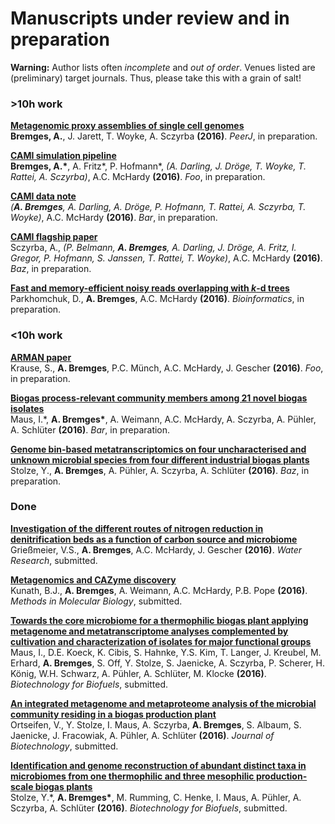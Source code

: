 # Manuscripts under review and in preparation

**Warning:** Author lists often *incomplete* and *out of order*. Venues listed are (preliminary) target journals. Thus, please take this with a grain of salt!


### >10h work

**<a href="https://www.youtube.com/watch?v=DLzxrzFCyOs" target="_blank">Metagenomic proxy assemblies of single cell genomes</a>**  
__Bremges, A.__, J. Jarett, T. Woyke, A. Sczyrba **(2016)**. *PeerJ*, in preparation.

**<a href="https://www.youtube.com/watch?v=DLzxrzFCyOs" target="_blank">CAMI simulation pipeline</a>**  
__Bremges, A.\*__, A. Fritz\*, P. Hofmann\*, *(A. Darling, J. Dröge, T. Woyke, T. Rattei, A. Sczyrba)*, A.C. McHardy **(2016)**. *Foo*, in preparation.

**<a href="https://www.youtube.com/watch?v=DLzxrzFCyOs" target="_blank">CAMI data note</a>**  
*(__A. Bremges__, A. Darling, A. Dröge, P. Hofmann, T. Rattei, A. Sczyrba, T. Woyke)*, A.C. McHardy **(2016)**. *Bar*, in preparation.

**<a href="https://www.youtube.com/watch?v=DLzxrzFCyOs" target="_blank">CAMI flagship paper</a>**  
Sczyrba, A., *(P. Belmann, __A. Bremges__, A. Darling, J. Dröge, A. Fritz, I. Gregor, P. Hofmann, S. Janssen, T. Rattei, T. Woyke)*, A.C. McHardy **(2016)**. *Baz*, in preparation.

**<a href="https://www.youtube.com/watch?v=DLzxrzFCyOs" target="_blank">Fast and memory-efficient noisy reads overlapping with *k*-d trees</a>**  
Parkhomchuk, D., __A. Bremges__, A.C. McHardy **(2016)**. *Bioinformatics*, in preparation.


### <10h work

**<a href="https://www.youtube.com/watch?v=DLzxrzFCyOs" target="_blank">ARMAN paper</a>**  
Krause, S., __A. Bremges__, P.C. Münch, A.C. McHardy, J. Gescher **(2016)**. *Foo*, in preparation.

**<a href="https://www.youtube.com/watch?v=DLzxrzFCyOs" target="_blank">Biogas process-relevant community members among 21 novel biogas isolates</a>**  
Maus, I.\*, __A. Bremges\*__, A. Weimann, A.C. McHardy, A. Sczyrba, A. Pühler, A. Schlüter **(2016)**. *Bar*, in preparation.

**<a href="https://www.youtube.com/watch?v=DLzxrzFCyOs" target="_blank">Genome bin-based metatranscriptomics on four uncharacterised and unknown microbial species from four different industrial biogas plants</a>**  
Stolze, Y., __A. Bremges__, A. Pühler, A. Sczyrba, A. Schlüter **(2016)**. *Baz*, in preparation.


### Done

**<a href="https://www.youtube.com/watch?v=DLzxrzFCyOs" target="_blank">Investigation of the different routes of nitrogen reduction in denitrification beds as a function of carbon source and microbiome</a>**  
Grießmeier, V.S., __A. Bremges__, A.C. McHardy, J. Gescher **(2016)**. *Water Research*, submitted.

**<a href="https://www.youtube.com/watch?v=DLzxrzFCyOs" target="_blank">Metagenomics and CAZyme discovery</a>**  
Kunath, B.J., __A. Bremges__, A. Weimann, A.C. McHardy, P.B. Pope **(2016)**. *Methods in Molecular Biology*, submitted.

**<a href="https://www.youtube.com/watch?v=DLzxrzFCyOs" target="_blank">Towards the core microbiome for a thermophilic biogas plant applying metagenome and metatranscriptome analyses complemented by cultivation and characterization of isolates for major functional groups</a>**  
Maus, I., D.E. Koeck, K. Cibis, S. Hahnke, Y.S. Kim, T. Langer, J. Kreubel, M. Erhard, __A. Bremges__, S. Off, Y. Stolze, S. Jaenicke, A. Sczyrba, P. Scherer, H. König, W.H. Schwarz, A. Pühler, A. Schlüter, M. Klocke **(2016)**. *Biotechnology for Biofuels*, submitted.

**<a href="https://www.youtube.com/watch?v=DLzxrzFCyOs" target="_blank">An integrated metagenome and metaproteome analysis of the microbial community residing in a biogas production plant</a>**  
Ortseifen, V., Y. Stolze, I. Maus, A. Sczyrba, __A. Bremges__, S. Albaum, S. Jaenicke, J. Fracowiak, A. Pühler, A. Schlüter **(2016)**. *Journal of Biotechnology*, submitted.

**<a href="https://www.youtube.com/watch?v=DLzxrzFCyOs" target="_blank">Identification and genome reconstruction of abundant distinct taxa in microbiomes from one thermophilic and three mesophilic production-scale biogas plants</a>**  
Stolze, Y.\*, __A. Bremges\*__, M. Rumming, C. Henke, I. Maus, A. Pühler, A. Sczyrba, A. Schlüter **(2016)**. *Biotechnology for Biofuels*, submitted.
